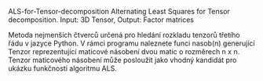 ALS-for-Tensor-decomposition
Alternating Least Squares for Tensor decomposition. Input: 3D Tensor, Output: Factor matrices

Metoda nejmenších čtverců určená pro hledání rozkladu tenzorů třetího řádu v jazyce Python. V rámci programu naleznete funci nasob(n) generující Tenzor reprezentující maticové násobení dvou matic o rozměrech n x n. Tenzor maticového násobení může posloužit jako vhodný kandidát pro ukázku funkčnosti algoritmu ALS.